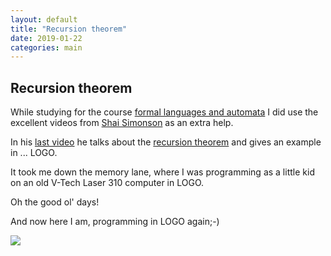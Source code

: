 ```yaml
---
layout: default
title: "Recursion theorem" 
date: 2019-01-22
categories: main
---
```

Recursion theorem
---

While studying for the course [formal languages and automata](https://www.ou.nl/opleiding?sku=IB0802) I did use the excellent 
videos from [Shai Simonson](https://www.youtube.com/playlist?list=PL7HjUNIdk93ThXvz2Oa_g30Jt3Owwm4HZ) as an extra help. 

In his [last video](https://youtu.be/e1cBQJ-dZ7E) he talks about the [recursion theorem](http://web.cecs.pdx.edu/~sheard/course/CS581/notes/RecursionTheorem.pdf) and gives an example in ... LOGO.

It took me down the memory lane, where I was programming as a little kid on an old V-Tech Laser 310 computer in LOGO. 

Oh the good ol' days!

And now here I am, programming in LOGO again;-)

![](https://raw.githubusercontent.com/simonbosman/pictures/master/recursion_theorem.png)
